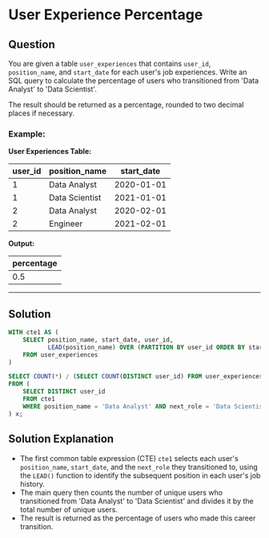 
# User Experience Percentage

## Question

You are given a table `user_experiences` that contains `user_id`, `position_name`, and `start_date` for each user's job experiences. Write an SQL query to calculate the percentage of users who transitioned from 'Data Analyst' to 'Data Scientist'.

The result should be returned as a percentage, rounded to two decimal places if necessary.

### Example:

**User Experiences Table:**

| user_id | position_name | start_date |
|---------|---------------|------------|
| 1       | Data Analyst  | 2020-01-01 |
| 1       | Data Scientist| 2021-01-01 |
| 2       | Data Analyst  | 2020-02-01 |
| 2       | Engineer      | 2021-02-01 |

**Output:**

| percentage |
|------------|
| 0.5        |

---

## Solution

```sql
WITH cte1 AS (
    SELECT position_name, start_date, user_id, 
           LEAD(position_name) OVER (PARTITION BY user_id ORDER BY start_date) AS next_role
    FROM user_experiences
)

SELECT COUNT(*) / (SELECT COUNT(DISTINCT user_id) FROM user_experiences) AS percentage
FROM (
    SELECT DISTINCT user_id
    FROM cte1
    WHERE position_name = 'Data Analyst' AND next_role = 'Data Scientist'
) x;
```

## Solution Explanation

- The first common table expression (CTE) `cte1` selects each user's `position_name`, `start_date`, and the `next_role` they transitioned to, using the `LEAD()` function to identify the subsequent position in each user's job history.
- The main query then counts the number of unique users who transitioned from 'Data Analyst' to 'Data Scientist' and divides it by the total number of unique users.
- The result is returned as the percentage of users who made this career transition.
